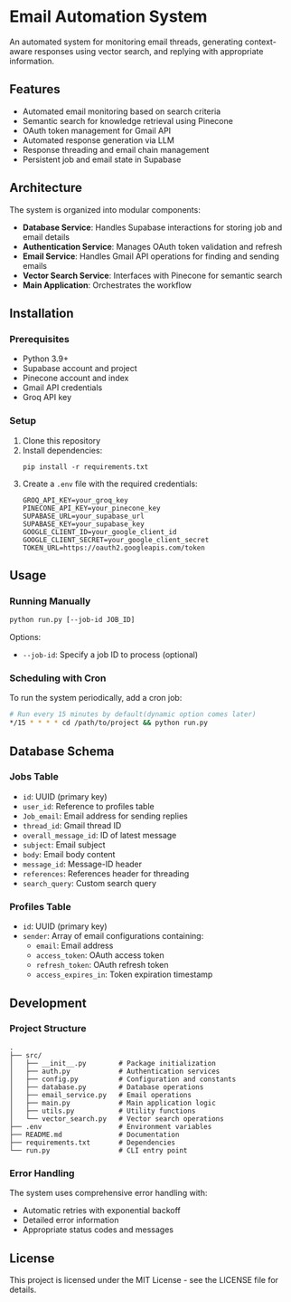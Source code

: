 # Email Automation System

An automated system for monitoring email threads, generating context-aware responses using vector search, and replying with appropriate information.

## Features

- Automated email monitoring based on search criteria
- Semantic search for knowledge retrieval using Pinecone
- OAuth token management for Gmail API
- Automated response generation via LLM
- Response threading and email chain management
- Persistent job and email state in Supabase

## Architecture

The system is organized into modular components:

- **Database Service**: Handles Supabase interactions for storing job and email details
- **Authentication Service**: Manages OAuth token validation and refresh
- **Email Service**: Handles Gmail API operations for finding and sending emails
- **Vector Search Service**: Interfaces with Pinecone for semantic search
- **Main Application**: Orchestrates the workflow

## Installation

### Prerequisites

- Python 3.9+
- Supabase account and project
- Pinecone account and index
- Gmail API credentials
- Groq API key

### Setup

1. Clone this repository
2. Install dependencies:
   ```
   pip install -r requirements.txt
   ```
3. Create a `.env` file with the required credentials:
   ```
   GROQ_API_KEY=your_groq_key
   PINECONE_API_KEY=your_pinecone_key
   SUPABASE_URL=your_supabase_url
   SUPABASE_KEY=your_supabase_key
   GOOGLE_CLIENT_ID=your_google_client_id
   GOOGLE_CLIENT_SECRET=your_google_client_secret
   TOKEN_URL=https://oauth2.googleapis.com/token
   ```

## Usage

### Running Manually

```bash
python run.py [--job-id JOB_ID]
```

Options:
- `--job-id`: Specify a job ID to process (optional)

### Scheduling with Cron

To run the system periodically, add a cron job:

```bash
# Run every 15 minutes by default(dynamic option comes later)
*/15 * * * * cd /path/to/project && python run.py
```

## Database Schema

### Jobs Table
- `id`: UUID (primary key)
- `user_id`: Reference to profiles table
- `Job_email`: Email address for sending replies
- `thread_id`: Gmail thread ID
- `overall_message_id`: ID of latest message
- `subject`: Email subject
- `body`: Email body content
- `message_id`: Message-ID header
- `references`: References header for threading
- `search_query`: Custom search query

### Profiles Table
- `id`: UUID (primary key)
- `sender`: Array of email configurations containing:
  - `email`: Email address
  - `access_token`: OAuth access token
  - `refresh_token`: OAuth refresh token
  - `access_expires_in`: Token expiration timestamp

## Development

### Project Structure

```
.
├── src/
│   ├── __init__.py        # Package initialization
│   ├── auth.py            # Authentication services
│   ├── config.py          # Configuration and constants
│   ├── database.py        # Database operations
│   ├── email_service.py   # Email operations
│   ├── main.py            # Main application logic
│   ├── utils.py           # Utility functions
│   └── vector_search.py   # Vector search operations
├── .env                   # Environment variables
├── README.md              # Documentation
├── requirements.txt       # Dependencies
└── run.py                 # CLI entry point
```

### Error Handling

The system uses comprehensive error handling with:

- Automatic retries with exponential backoff
- Detailed error information
- Appropriate status codes and messages

## License

This project is licensed under the MIT License - see the LICENSE file for details. 